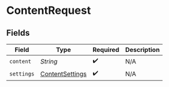 # ContentRequest


## Fields

| Field                                                     | Type                                                      | Required                                                  | Description                                               |
| --------------------------------------------------------- | --------------------------------------------------------- | --------------------------------------------------------- | --------------------------------------------------------- |
| `content`                                                 | *String*                                                  | :heavy_check_mark:                                        | N/A                                                       |
| `settings`                                                | [ContentSettings](../../models/shared/ContentSettings.md) | :heavy_check_mark:                                        | N/A                                                       |